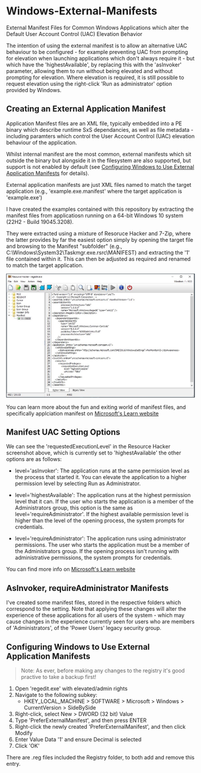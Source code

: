 # Windows-External-Manifests
External Manifest Files for Common Windows Applications which alter the Default User Account Control (UAC) Elevation Behavior 

The intention of using the external manifest is to allow an alternative UAC behaviour to be configured - for example preventing UAC from prompting for elevation when launching applications which don't always require it - but which have the 'highestAvailable', by replacing this with the 'asInvoker' parameter, allowing them to run without being elevated and without prompting for elevation. Where elevation is required, it is still possible to request elevation using the right-click 'Run as administrator' option provided by Windows. 

## Creating an External Application Manifest

Application Manifest files are an XML file, typically embedded into a PE binary which describe runtime SxS dependancies, as well as file metadata - including paramters which control the User Account Control (UAC) elevation behaviour of the application. 

Whilst internal manifest are the most common, external manifests which sit outside the binary but alongside it in the filesystem are also supported, but support is not enabled by default (see [Configuring Windows to Use External Application Manifests](#Configuring-Windows-to-Use-External-Application-Manifests) for details).  

External application manifests are just XML files named to match the target application (e.g., 'example.exe.manifest' where the target application is 'example.exe') 

I have created the examples contained with this repository by extracting the manifest files from applicatiosn running on a 64-bit Windows 10 system (22H2 - Build 19045.3208). 

They were extracted using a mixture of Resoruce Hacker and 7-Zip, where the latter provides by far the easiest option simply by opening the target file and browsing to the Manifest "subfolder" (e.g., C:\Windows\System32\Taskmgr.exe\.rsrc\MANIFEST) and extracting the '1' file contained within it. This can then be adjusted as required and renamed to match the target application. 

![Resource Hacker Reading Regedit.exe's Manifest](https://github.com/mrdaviesuk/Windows-External-Manifests/blob/769e5d8e8551a57ffb50e51f23f4fdf97ad12672/reshacker-regedit.jpg)

You can learn more about the fun and exiting world of manifest files, and specifically applciation manifest on [Microsoft's Learn website](https://learn.microsoft.com/en-us/windows/win32/sbscs/application-manifests) 

## Manifest UAC Setting Options

We can see the 'requestedExecutionLevel' in the Resource Hacker screenshot above, which is currently set to 'highestAvailable' the other options are as follows:

* level='asInvoker': The application runs at the same permission level as the process that started it. You can elevate the application to a higher permission level by selecting Run as Administrator.

* level='highestAvailable': The application runs at the highest permission level that it can. If the user who starts the application is a member of the Administrators group, this option is the same as level='requireAdministrator'. If the highest available permission level is higher than the level of the opening process, the system prompts for credentials.

* level='requireAdministrator': The application runs using administrator permissions. The user who starts the application must be a member of the Administrators group. If the opening process isn't running with administrative permissions, the system prompts for credentials.

You can find more info on [Microsoft's Learn website]([https://learn.microsoft.com/en-us/windows/win32/sbscs/application-manifests](https://learn.microsoft.com/en-us/cpp/build/reference/manifestuac-embeds-uac-information-in-manifest?view=msvc-170))

## AsInvoker, requireAdministrator Manifests

I've created some manifest files, stored in the respective folders which correspond to the setting. Note that applying these changes will alter the experience of these applications for all users of the system - which may cause changes in the experience currently seen for users who are members of 'Administrators', of the 'Power Users' legacy security group. 

## Configuring Windows to Use External Application Manifests

> Note: As ever, before making any changes to the registry it's good practive to take a backup first!  

1. Open 'regedit.exe' with elevated/admin rights
2. Navigate to the following subkey:
   * HKEY_LOCAL_MACHINE > SOFTWARE > Microsoft > Windows > CurrentVersion > SideBySide
3. Right-click, select New > DWORD (32 bit) Value 
4. Type 'PreferExternalManifest', and then press ENTER
5. Right-click the newly created 'PreferExternalManifest', and then click Modify
6. Enter Value Data '1' and ensure Decimal is selected
7. Click 'OK'

There are .reg files included the Registry folder, to both add and remove this entry. 

